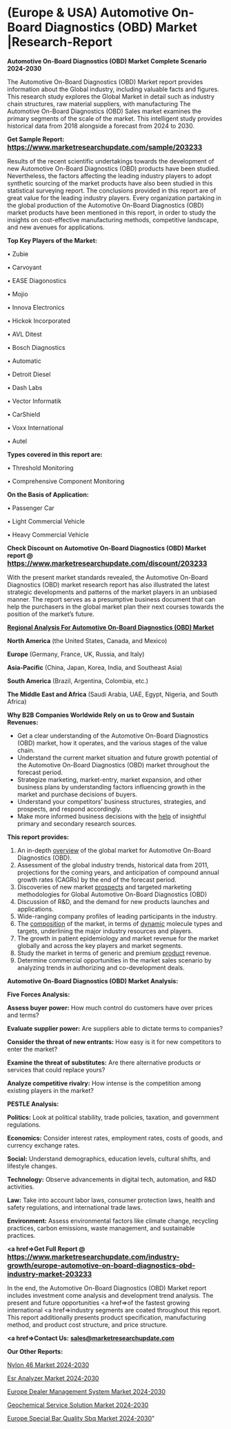 # (Europe & USA) Automotive On-Board Diagnostics (OBD) Market |Research-Report

<strong>Automotive On-Board Diagnostics (OBD) Market Complete Scenario 2024-2030</strong>

The Automotive On-Board Diagnostics (OBD) Market report provides information about the Global industry, including valuable facts and figures. This research study explores the Global Market in detail such as industry chain structures, raw material suppliers, with manufacturing The Automotive On-Board Diagnostics (OBD) Sales market examines the primary segments of the scale of the market. This intelligent study provides historical data from 2018 alongside a forecast from 2024 to 2030.

<strong>Get Sample Report: <a href=https://www.marketresearchupdate.com/sample/203233><font size=3 color=#0000ff>https://www.marketresearchupdate.com/sample/203233</font></a></strong>

Results of the recent scientific undertakings towards the development of new Automotive On-Board Diagnostics (OBD) products have been studied. Nevertheless, the factors affecting the leading industry players to adopt synthetic sourcing of the market products have also been studied in this statistical surveying report. The conclusions provided in this report are of great value for the leading industry players. Every organization partaking in the global production of the Automotive On-Board Diagnostics (OBD) market products have been mentioned in this report, in order to study the insights on cost-effective manufacturing methods, competitive landscape, and new avenues for applications.

<strong>Top Key Players of the Market:</strong>

• Zubie

• Carvoyant

• EASE Diagonostics

• Mojio

• Innova Electronics

• Hickok Incorporated

• AVL Ditest

• Bosch Diagnostics

• Automatic

• Detroit Diesel

• Dash Labs

• Vector Informatik

• CarShield

• Voxx International

• Autel

<strong>Types covered in this report are: </strong>

• Threshold Monitoring

• Comprehensive Component Monitoring

<strong>On the Basis of Application:</strong>

• Passenger Car

• Light Commercial Vehicle

• Heavy Commercial Vehicle

<strong>Check Discount on Automotive On-Board Diagnostics (OBD) Market report @ <a href=https://www.marketresearchupdate.com/discount/203233><font size=3 color=#0000ff>https://www.marketresearchupdate.com/discount/203233</font></a></strong>

With the present market standards revealed, the Automotive On-Board Diagnostics (OBD) market research report has also illustrated the latest strategic developments and patterns of the market players in an unbiased manner. The report serves as a presumptive business document that can help the purchasers in the global market plan their next courses towards the position of the market’s future.

<strong><u><b>Regional Analysis For Automotive On-Board Diagnostics (OBD) Market</b></u></strong>

<strong><b>North America</b></strong> (the United States, Canada, and Mexico)

<strong><b>Europe </b></strong>(Germany, France, UK, Russia, and Italy)

<strong><b>Asia-Pacific</b></strong> (China, Japan, Korea, India, and Southeast Asia)

<strong><b>South America</b></strong> (Brazil, Argentina, Colombia, etc.)

<strong><b>The Middle East and Africa</b></strong> (Saudi Arabia, UAE, Egypt, Nigeria, and South Africa)

<strong>Why B2B Companies Worldwide Rely on us to Grow and Sustain Revenues:</strong>
<ul>
  <li>Get a clear understanding of the Automotive On-Board Diagnostics (OBD) market, how it operates, and the various stages of the value chain.</li>
  <li>Understand the current market situation and future growth potential of the Automotive On-Board Diagnostics (OBD) market throughout the forecast period.</li>
  <li>Strategize marketing, market-entry, market expansion, and other business plans by understanding factors influencing growth in the market and purchase decisions of buyers.</li>
  <li>Understand your competitors’ business structures, strategies, and prospects, and respond accordingly.</li>
  <li>Make more informed business decisions with the <a href=ASDF991299>help</a> of insightful primary and secondary research sources.</li>
</ul>
<strong>This report provides:</strong>
<ol>
  <li>An in-depth <a href=>overview</a> of the global market for Automotive On-Board Diagnostics (OBD).</li>
  <li>Assessment of the global industry trends, historical data from 2011, projections for the coming years, and anticipation of compound annual growth rates (CAGRs) by the end of the forecast period.</li>
  <li>Discoveries of new market <a href=>prospects</a> and targeted marketing methodologies for Global Automotive On-Board Diagnostics (OBD)</li>
  <li>Discussion of R&amp;D, and the demand for new products launches and applications.</li>
  <li>Wide-ranging company profiles of leading participants in the industry.</li>
  <li>The <a href=ASDF881288>composition</a> of the market, in terms of <a href=>dynamic</a> molecule types and targets, underlining the major industry resources and players.</li>
  <li>The growth in patient epidemiology and market revenue for the market globally and across the key players and market segments.</li>
  <li>Study the market in terms of generic and premium <a href=>product</a> revenue.</li>
  <li>Determine commercial opportunities in the market sales scenario by analyzing trends in authorizing and co-development deals.</li>
</ol>

<strong>Automotive On-Board Diagnostics (OBD) Market Analysis:</strong>

<strong>Five Forces Analysis:</strong>

<strong>Assess buyer power:</strong> How much control do customers have over prices and terms?

<strong>Evaluate supplier power:</strong> Are suppliers able to dictate terms to companies?

<strong>Consider the threat of new entrants:</strong> How easy is it for new competitors to enter the market?

<strong>Examine the threat of substitutes:</strong> Are there alternative products or services that could replace yours?

<strong>Analyze competitive rivalry:</strong> How intense is the competition among existing players in the market?

<strong>PESTLE Analysis:</strong>

<strong>Politics:</strong> Look at political stability, trade policies, taxation, and government regulations.

<strong>Economics:</strong> Consider interest rates, employment rates, costs of goods, and currency exchange rates.

<strong>Social:</strong> Understand demographics, education levels, cultural shifts, and lifestyle changes.

<strong>Technology:</strong> Observe advancements in digital tech, automation, and R&D activities.

<strong>Law:</strong> Take into account labor laws, consumer protection laws, health and safety regulations, and international trade laws.

<strong>Environment:</strong> Assess environmental factors like climate change, recycling practices, carbon emissions, waste management, and sustainable practices.

<strong><a href=>Get Full Report</a> @ <a href=https://www.marketresearchupdate.com/industry-growth/europe-automotive-on-board-diagnostics-obd-industry-market-203233><font size=3 color=#0000ff>https://www.marketresearchupdate.com/industry-growth/europe-automotive-on-board-diagnostics-obd-industry-market-203233</font></a></strong>

In the end, the Automotive On-Board Diagnostics (OBD) Market report includes investment come analysis and development trend analysis. The present and future opportunities <a href=>of</a> the fastest growing international <a href=>industry</a> segments are coated throughout this report. This report additionally presents product specification, manufacturing method, and product cost structure, and price structure.

<strong><a href=><strong>Contact Us:</strong></a></strong>
<strong>sales@marketresearchupdate.com</strong>

<strong>Our Other Reports:</strong>

<a href=https://www.linkedin.com/pulse/nylon-46-market-opportunities-stay-ahead-game>Nylon 46 Market 2024-2030</a>

<a href=https://www.linkedin.com/pulse/esr-analyzer-market-analysis-segment-region-growth>Esr Analyzer Market 2024-2030</a>

<a href=https://www.linkedin.com/pulse/europe-dealer-management-system-market-2023-2030>Europe Dealer Management System Market 2024-2030</a>

<a href=https://www.linkedin.com/pulse/geochemical-service-solution-market-size-siyxf/>Geochemical Service Solution Market 2024-2030</a>

<a href=https://www.linkedin.com/pulse/europe-special-bar-quality-sbq-market-ddatf/>Europe Special Bar Quality Sbq Market 2024-2030</a>"
